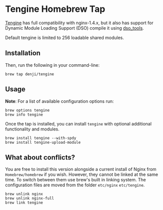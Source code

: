 # Tengine Homebrew Tap

[Tengine](https://github.com/alibaba/tengine) has full compatibility with nginx-1.4.x, but it also has support for Dynamic Module Loading Support (DSO) compile it using [dso_tools](http://tengine.taobao.org/document/dso.html).  

Default tengine is limited to 256 loadable shared modules.

## Installation

Then, run the following in your command-line:

    brew tap denji/tengine

## Usage

**Note**: For a list of available configuration options run:

    brew options tengine
    brew info tengine

Once the tap is installed, you can install `tengine` with optional additional functionality and modules.

    brew install tengine --with-spdy
    brew install tengine-upload-module


## What about conflicts?

You are free to install this version alongside a current install of Nginx from `Homebrew/homebrew` if you wish. However, they cannot be linked at the same time. To switch between them use brew's built in linking system. The configuration files are moved from the folder `etc/nginx` `etc/tengine`.

    brew unlink nginx
    brew unlink nginx-full
    brew link tengine
